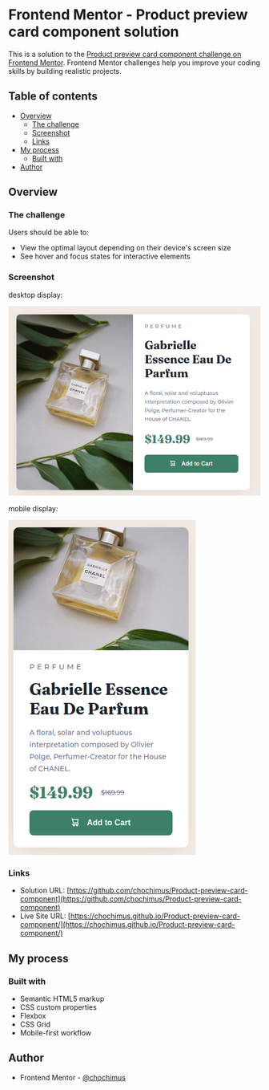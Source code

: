 # Frontend Mentor - Product preview card component solution

This is a solution to the [Product preview card component challenge on Frontend Mentor](https://www.frontendmentor.io/challenges/product-preview-card-component-GO7UmttRfa). Frontend Mentor challenges help you improve your coding skills by building realistic projects.

## Table of contents

- [Overview](#overview)
  - [The challenge](#the-challenge)
  - [Screenshot](#screenshot)
  - [Links](#links)
- [My process](#my-process)
  - [Built with](#built-with)
- [Author](#author)

## Overview

### The challenge

Users should be able to:

- View the optimal layout depending on their device's screen size
- See hover and focus states for interactive elements

### Screenshot

desktop display:

![](./pic1.png)

mobile display:

![](./pic2.png)

### Links

- Solution URL: [https://github.com/chochimus/Product-preview-card-component](https://github.com/chochimus/Product-preview-card-component)
- Live Site URL: [https://chochimus.github.io/Product-preview-card-component/](https://chochimus.github.io/Product-preview-card-component/)

## My process

### Built with

- Semantic HTML5 markup
- CSS custom properties
- Flexbox
- CSS Grid
- Mobile-first workflow

## Author

- Frontend Mentor - [@chochimus](https://www.frontendmentor.io/profile/chochimus)
